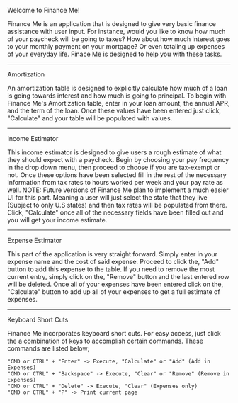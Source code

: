 Welcome to Finance Me!

Finance Me is an application that is designed to give very basic finance assistance with user input. For instance, would you like to know how much of your paycheck will be
going to taxes? How about how much interest goes to your monthly payment on your mortgage? Or even totaling up expenses of your everyday life. Finace Me is designed to help you
with these tasks.

---

Amortization

An amortization table is designed to explicitly calculate how much of a loan is going towards interest and how much is going to principal. To begin with Finance Me's Amortization table, enter in your loan amount, the annual APR, and the term of the loan. Once these values have been entered just click, "Calculate" and your table will be populated with values.

---

Income Estimator

This income estimator is designed to give users a rough estimate of what they should expect with a paycheck. Begin by choosing your pay frequency in the drop down menu, then proceed to choose if you are tax-exempt or not. Once these options have been selected fill in the rest of the necessary information from tax rates to hours worked per week and your pay rate as well. NOTE: Future versions of Finance Me plan to implement a much easier UI for this part. Meaning a user will just select the state that they live (Subject to only U.S states) and then tax rates will be populated from there. Click, "Calculate" once all of the necessary fields have been filled out and you will get your income estimate.

---

Expense Estimator

This part of the application is very straight forward. Simply enter in your expense name and the cost of said expense. Proceed to click the, "Add" button to add this expense to the table. If you need to remove the most current entry, simply click on the, "Remove" button and the last entered row will be deleted. Once all of your expenses have been entered click on the, "Calculate" button to add up all of your expenses to get a full estimate of expenses.

--- 

Keyboard Short Cuts

Finance Me incorporates keyboard short cuts. For easy access, just click the a combination of keys to accomplish certain commands. These commands are listed below;

    "CMD or CTRL" + "Enter" -> Execute, "Calculate" or "Add" (Add in Expenses)
    "CMD or CTRL" + "Backspace" -> Execute, "Clear" or "Remove" (Remove in Expenses)
    "CMD or CTRL" + "Delete" -> Execute, "Clear" (Expenses only)
    "CMD or CTRL" + "P" -> Print current page


